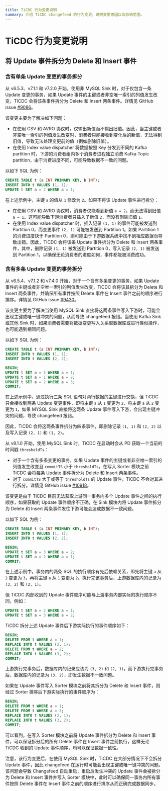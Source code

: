 ```yaml
---
title: TiCDC 行为变更说明
summary: 介绍 TiCDC changefeed 的行为变更，说明变更原因以及影响范围。
---
```


# TiCDC 行为变更说明

## 将 Update 事件拆分为 Delete 和 Insert 事件

### 含有单条 Update 变更的事务拆分

从 v6.5.3、v7.1.1 和 v7.2.0 开始，使用非 MySQL Sink 时，对于仅包含一条 Update 变更的事务，如果 Update 事件的主键或者非空唯一索引的列值发生改变，TiCDC 会将该条事件拆分为 Delete 和 Insert 两条事件。详情见 GitHub issue [#9086](https://github.com/pingcap/tiflow/issues/9086)。

该变更主要为了解决如下问题：

* 在使用 CSV 和 AVRO 协议时，仅输出新值而不输出旧值。因此，当主键或者非空唯一索引的列值发生改变时，消费者只能接收到变化后的新值，无法得到旧值，导致无法处理变更前的值（例如删除旧值）。
* 在使用 Index value dispatcher 将数据按照 Key 分发到不同的 Kafka partition 时，下游的消费者组内多个消费者进程独立消费 Kafka Topic partition，由于消费进度不同，可能导致数据不一致的问题。

以如下 SQL 为例：

```sql
CREATE TABLE t (a INT PRIMARY KEY, b INT);
INSERT INTO t VALUES (1, 1);
UPDATE t SET a = 2 WHERE a = 1;
```

在上述示例中，主键 `a` 的值从 `1` 修改为 `2`。如果不将该 Update 事件进行拆分：

* 在使用 CSV 和 AVRO 协议时，消费者仅能看到新值 `a = 2`，而无法得到旧值 `a = 1`。这可能导致下游消费者只插入了新值 `2`，而没有删除旧值 `1`。
* 在使用 Index value dispatcher 时，插入记录 `(1, 1)` 的事件可能被发送到 Partition 0，而变更事件 `(2, 1)` 可能被发送到 Partition 1。如果 Partition 1 的消费进度快于 Partition 0，则可能由于下游数据系统中找不到相应数据而导致出错。因此，TiCDC 会将该条 Update 事件拆分为 Delete 和 Insert 两条事件，其中，删除记录 `(1, 1)` 被发送到 Partition 0，写入记录 `(2, 1)` 被发送到 Partition 1，以确保无论消费者的进度如何，事件都能被消费成功。

### 含有多条 Update 变更的事务拆分

从 v6.5.4、v7.1.2 和 v7.4.0 开始，对于一个含有多条变更的事务，如果 Update 事件的主键或者非空唯一索引的列值发生改变，TiCDC 会将该其拆分为 Delete 和 Insert 两条事件，并确保所有事件按照 Delete 事件在 Insert 事件之前的顺序进行排序。详情见 GitHub issue [#9430](https://github.com/pingcap/tiflow/issues/9430)。

该变更主要为了解决当使用 MySQL Sink 直接将这两条事件写入下游时，可能会出现主键或唯一键冲突的问题，从而导致 changefeed 报错。当使用 Kafka Sink 或其他 Sink 时，如果消费者需要将数据变更写入关系型数据库或进行类似操作，也可能遇到相同问题。

以如下 SQL 为例：

```sql
CREATE TABLE t (a INT PRIMARY KEY, b INT);
INSERT INTO t VALUES (1, 1);
INSERT INTO t VALUES (2, 2);

BEGIN;
UPDATE t SET a = 3 WHERE a = 1;
UPDATE t SET a = 1 WHERE a = 2;
UPDATE t SET a = 2 WHERE a = 3;
COMMIT;
```

在上述示例中，通过执行三条 SQL 语句对两行数据的主键进行交换，但 TiCDC 只会接收到两条 Update 变更事件，即将主键 `a` 从 `1` 变更为 `2`，将主键 `a` 从 `2` 变更为 `1`，如果 MYSQL Sink 直接将这两条 Update 事件写入下游，会出现主键冲突的问题，导致 changefeed 报错。

因此，TiCDC 会将这两条事件拆分为四条事件，即删除记录 `(1, 1)` 和 `(2, 2)` 以及写入记录 `(2, 1)` 和 `(1, 2)`。

从 v8.1.0 开始，使用 MySQL Sink 时，TiCDC 在启动时会从 PD 获取一个当前的时间戳 `thresholdTs`：

- 对于一个含有多条变更的事务，如果 Update 事件的主键或者非空唯一索引的列值发生改变且 `commitTS` 小于 `thresholdTs`，在写入 Sorter 模块之前 TiCDC 会将每条 Update 事件拆分为 Delete 和 Insert 两条事件。
- 对于 `commitTS` 大于或等于 `thresholdTs` 的 Update 事件，TiCDC 不会对其进行拆分。详情见 GitHub issue [#10918](https://github.com/pingcap/tiflow/issues/10918)。

该变更是由于 TiCDC 目前无法获取上游同一事务内多个 Update 事件之间的执行顺序，如果获取的 Update 事件顺序不正确，在 Sink 模块内将 Update 事件拆分为 Delete 和 Insert 两条事件发往下游可能会造成数据不一致问题。

以如下 SQL 为例：

```sql
CREATE TABLE t (a INT PRIMARY KEY, b INT);
INSERT INTO t VALUES (1, 1);
INSERT INTO t VALUES (2, 2);

BEGIN;
UPDATE t SET a = 3 WHERE a = 2;
UPDATE t SET a = 2 WHERE a = 1;
COMMIT;
```

在上述示例中，事务内的两条 SQL 的执行顺序有先后依赖关系，即先将主键 `a` 从 `2` 变更为 `3`，再将主键 `a` 从 `1` 变更为 `2`。执行完该事务后，上游数据库内的记录为 `(3, 2)` 和 `(2, 1)`。

但 TiCDC 内部收到的 Update 事件顺序可能与上游事务内部实际的执行顺序不同，例如：

```sql
UPDATE t SET a = 2 WHERE a = 1;
UPDATE t SET a = 3 WHERE a = 2;
```

TiCDC 拆分上述 Update 事件后下游实际执行的事件顺序如下：

```sql
BEGIN;
DELETE FROM t WHERE a = 1;
REPLACE INTO t VALUES (2, 1);
DELETE FROM t WHERE a = 2;
REPLACE INTO t VALUES (3, 2);
COMMIT;
```

上游执行完事务后，数据库内的记录应该为 `(3, 2)` 和 `(2, 1)`，而下游执行完事务后，数据库内的记录为 `(3, 2)`，即发生数据不一致问题。

如果在 Update 事件写入 Sorter 模块之前将其拆分为 Delete 和 Insert 事件，则经过 Sorter 排序后下游实际执行的事件顺序为：

```sql
BEGIN;
DELETE FROM t WHERE a = 1;
DELETE FROM t WHERE a = 2;
REPLACE INTO t VALUES (2, 1);
REPLACE INTO t VALUES (3, 2);
COMMIT;
```

可以看到，在写入 Sorter 模块之前将 Update 事件拆分为 Delete 和 Insert 事件，可以保证拆分后的所有 Delete 事件在 Insert 事件之前执行，这样无论 TiCDC 收到的 Update 事件顺序，均可以保证数据一致性。

注意，该行为变更后，在使用 MySQL Sink 时，TiCDC 在大部分情况下不会拆分 Update 事件，因此 changefeed 在运行时可能会出现主键或唯一键冲突的问题。该问题会导致 Changefeed 自动重启，重启后发生冲突的 Update 事件会被拆分为 Delete 和 Insert 事件并写入 Sorter 模块中，此时可以确保同一事务内所有事件按照 Delete 事件在 Insert 事件之前的顺序进行排序从而正确完成数据同步。

